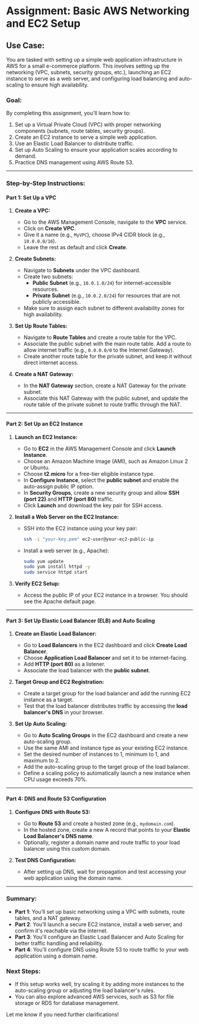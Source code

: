 # **Assignment: Basic AWS Networking and EC2 Setup**

## **Use Case:**

You are tasked with setting up a simple web application infrastructure in AWS for a small e-commerce platform. This involves setting up the networking (VPC, subnets, security groups, etc.), launching an EC2 instance to serve as a web server, and configuring load balancing and auto-scaling to ensure high availability.

### **Goal:**

By completing this assignment, you'll learn how to:

1. Set up a Virtual Private Cloud (VPC) with proper networking components (subnets, route tables, security groups).
2. Create an EC2 instance to serve a simple web application.
3. Use an Elastic Load Balancer to distribute traffic.
4. Set up Auto Scaling to ensure your application scales according to demand.
5. Practice DNS management using AWS Route 53.

---

### **Step-by-Step Instructions:**

#### **Part 1: Set Up a VPC**

1. **Create a VPC:**
   - Go to the AWS Management Console, navigate to the **VPC** service.
   - Click on **Create VPC**.
   - Give it a name (e.g., `MyVPC`), choose IPv4 CIDR block (e.g., `10.0.0.0/16`).
   - Leave the rest as default and click **Create**.

2. **Create Subnets:**
   - Navigate to **Subnets** under the VPC dashboard.
   - Create two subnets:
     - **Public Subnet** (e.g., `10.0.1.0/24`) for internet-accessible resources.
     - **Private Subnet** (e.g., `10.0.2.0/24`) for resources that are not publicly accessible.
   - Make sure to assign each subnet to different availability zones for high availability.

3. **Set Up Route Tables:**
   - Navigate to **Route Tables** and create a route table for the VPC.
   - Associate the public subnet with the main route table. Add a route to allow internet traffic (e.g., `0.0.0.0/0` to the Internet Gateway).
   - Create another route table for the private subnet, and keep it without direct internet access.

4. **Create a NAT Gateway:**
   - In the **NAT Gateway** section, create a NAT Gateway for the private subnet.
   - Associate this NAT Gateway with the public subnet, and update the route table of the private subnet to route traffic through the NAT.

---

#### **Part 2: Set Up an EC2 Instance**

1. **Launch an EC2 Instance:**
   - Go to **EC2** in the AWS Management Console and click **Launch Instance**.
   - Choose an Amazon Machine Image (AMI), such as Amazon Linux 2 or Ubuntu.
   - Choose **t2.micro** for a free-tier eligible instance type.
   - In **Configure Instance**, select the **public subnet** and enable the auto-assign public IP option.
   - In **Security Groups**, create a new security group and allow **SSH (port 22)** and **HTTP (port 80)** traffic.
   - Click **Launch** and download the key pair for SSH access.

2. **Install a Web Server on the EC2 Instance:**
   - SSH into the EC2 instance using your key pair:

     ```bash
     ssh -i "your-key.pem" ec2-user@your-ec2-public-ip
     ```

   - Install a web server (e.g., Apache):

     ```bash
     sudo yum update
     sudo yum install httpd -y
     sudo service httpd start
     ```

3. **Verify EC2 Setup:**
   - Access the public IP of your EC2 instance in a browser. You should see the Apache default page.

---

#### **Part 3: Set Up Elastic Load Balancer (ELB) and Auto Scaling**

1. **Create an Elastic Load Balancer:**
   - Go to **Load Balancers** in the EC2 dashboard and click **Create Load Balancer**.
   - Choose **Application Load Balancer** and set it to be internet-facing.
   - Add **HTTP (port 80)** as a listener.
   - Associate the load balancer with the **public subnet**.

2. **Target Group and EC2 Registration:**
   - Create a target group for the load balancer and add the running EC2 instance as a target.
   - Test that the load balancer distributes traffic by accessing the **load balancer's DNS** in your browser.

3. **Set Up Auto Scaling:**
   - Go to **Auto Scaling Groups** in the EC2 dashboard and create a new auto-scaling group.
   - Use the same AMI and instance type as your existing EC2 instance.
   - Set the desired number of instances to 1, minimum to 1, and maximum to 2.
   - Add the auto-scaling group to the target group of the load balancer.
   - Define a scaling policy to automatically launch a new instance when CPU usage exceeds 70%.

---

#### **Part 4: DNS and Route 53 Configuration**

1. **Configure DNS with Route 53:**
   - Go to **Route 53** and create a hosted zone (e.g., `mydomain.com`).
   - In the hosted zone, create a new A record that points to your **Elastic Load Balancer's DNS name**.
   - Optionally, register a domain name and route traffic to your load balancer using this custom domain.

2. **Test DNS Configuration:**
   - After setting up DNS, wait for propagation and test accessing your web application using the domain name.

---

### **Summary:**

- **Part 1**: You’ll set up basic networking using a VPC with subnets, route tables, and a NAT gateway.
- **Part 2**: You’ll launch a secure EC2 instance, install a web server, and confirm it's reachable via the internet.
- **Part 3**: You'll configure an Elastic Load Balancer and Auto Scaling for better traffic handling and reliability.
- **Part 4**: You'll configure DNS using Route 53 to route traffic to your web application using a domain name.

### **Next Steps:**

- If this setup works well, try scaling it by adding more instances to the auto-scaling group or adjusting the load balancer's rules.
- You can also explore advanced AWS services, such as S3 for file storage or RDS for database management.

Let me know if you need further clarifications!
